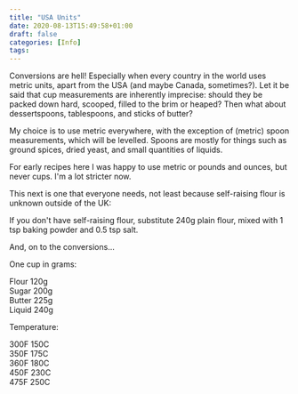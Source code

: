 ```yaml
---
title: "USA Units"
date: 2020-08-13T15:49:58+01:00
draft: false
categories: [Info]
tags: 
---
```


Conversions are hell! Especially when every country in the world uses metric units, apart from the USA (and maybe Canada, sometimes?). Let it be said that cup measurements are inherently imprecise: should they be packed down hard, scooped, filled to the brim or heaped? Then what about dessertspoons, tablespoons, and sticks of butter?

My choice is to use metric everywhere, with the exception of (metric) spoon measurements, which will be levelled. Spoons are mostly for things such as ground spices, dried yeast, and small quantities of liquids.

For early recipes here I was happy to use metric or pounds and ounces, but never cups. I'm a lot stricter now.

This next is one that everyone needs, not least because self-raising flour is unknown outside of the UK:

If you don't have self-raising flour, substitute 240g plain flour, mixed with 1 tsp baking powder and 0.5 tsp salt.

And, on to the conversions...

One cup in grams:

Flour 120g  
Sugar 200g  
Butter 225g  
Liquid 240g  


Temperature:

300F 150C  
350F 175C  
360F 180C  
450F 230C  
475F 250C  


